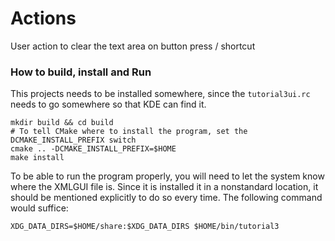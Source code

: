 # Actions

User action to clear the text area on button press / shortcut

### How to build, install and Run

This projects needs to be installed somewhere, since the ```tutorial3ui.rc``` needs to go somewhere so that KDE can find it.

```
mkdir build && cd build
# To tell CMake where to install the program, set the DCMAKE_INSTALL_PREFIX switch
cmake .. -DCMAKE_INSTALL_PREFIX=$HOME
make install
```

To be able to run the program properly, you will need to let the system know where the XMLGUI file is. Since it is installed it in a nonstandard location, it should be mentioned explicitly to do so every time. The following command would suffice:

```
XDG_DATA_DIRS=$HOME/share:$XDG_DATA_DIRS $HOME/bin/tutorial3
```
